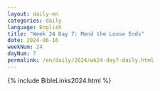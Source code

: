 ```yaml
---
layout: daily-en
categories: daily
language: English
title: "Week 24 Day 7: Mend the Loose Ends"
date: 2024-06-16
weekNum: 24
dayNum: 7
permalink: /en/daily/2024/wk24-day7-daily.html
---
```



{% include BibleLinks2024.html %}

